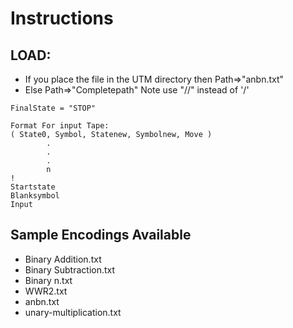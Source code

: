 # Instructions

## LOAD:
* If you place the file in the UTM directory then Path=>"anbn.txt"
* Else Path=>"Completepath" Note use "//" instead of '/'
````
FinalState = "STOP"	

Format For input Tape:
( State0, Symbol, Statenew, Symbolnew, Move )
		.
		.
		.
		n
!
Startstate
Blanksymbol
Input
``````
## Sample Encodings Available

*	Binary Addition.txt	
*	Binary Subtraction.txt	
*	Binary n.txt	
* 	WWR2.txt	
* 	anbn.txt
*	unary-multiplication.txt

